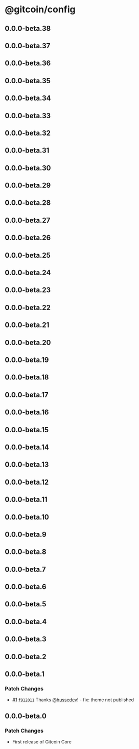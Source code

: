 # @gitcoin/config

## 0.0.0-beta.38

## 0.0.0-beta.37

## 0.0.0-beta.36

## 0.0.0-beta.35

## 0.0.0-beta.34

## 0.0.0-beta.33

## 0.0.0-beta.32

## 0.0.0-beta.31

## 0.0.0-beta.30

## 0.0.0-beta.29

## 0.0.0-beta.28

## 0.0.0-beta.27

## 0.0.0-beta.26

## 0.0.0-beta.25

## 0.0.0-beta.24

## 0.0.0-beta.23

## 0.0.0-beta.22

## 0.0.0-beta.21

## 0.0.0-beta.20

## 0.0.0-beta.19

## 0.0.0-beta.18

## 0.0.0-beta.17

## 0.0.0-beta.16

## 0.0.0-beta.15

## 0.0.0-beta.14

## 0.0.0-beta.13

## 0.0.0-beta.12

## 0.0.0-beta.11

## 0.0.0-beta.10

## 0.0.0-beta.9

## 0.0.0-beta.8

## 0.0.0-beta.7

## 0.0.0-beta.6

## 0.0.0-beta.5

## 0.0.0-beta.4

## 0.0.0-beta.3

## 0.0.0-beta.2

## 0.0.0-beta.1

### Patch Changes

- [#1](https://github.com/gitcoinco/core/pull/1)
  [`f912011`](https://github.com/gitcoinco/core/commit/f912011edfe5a4658abc72202b64c4f7cd699f85)
  Thanks [@hussedev](https://github.com/hussedev)! - fix: theme not published

## 0.0.0-beta.0

### Patch Changes

- First release of Gitcoin Core
